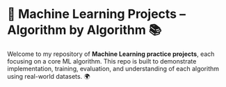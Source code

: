 # 🤖 Machine Learning Projects – Algorithm by Algorithm 📚

Welcome to my repository of **Machine Learning practice projects**, each focusing on a core ML algorithm. This repo is built to demonstrate implementation, training, evaluation, and understanding of each algorithm using real-world datasets. 🌍

